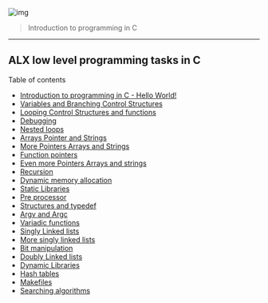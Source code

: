 ![img](https://assets.imaginablefutures.com/media/images/ALX_Logo.max-200x150.png)
  > Introduction to programming in C
<hr>

## ALX low level programming tasks in C

Table of contents
* [Introduction to programming in C - Hello World!](./0x00-hello_world/)
* [Variables and Branching Control   Structures](./0x01-variables_if_else_while/)
* [Looping Control Structures and functions](./0x02-functions_nested_loops/)
* [Debugging](./0x03-debugging/)
* [Nested loops ](./0x04-more_functions_nested_loops/)
* [Arrays Pointer and Strings](./0x05-pointers_arrays_strings/)
* [More Pointers Arrays and Strings](./0x06-pointers_arrays_strings/)
* [Function pointers](./0x0F-function_pointers/)
* [Even more Pointers Arrays and strings](./0x07-pointers_arrays_strings/)
* [Recursion](./0x08-recursion/)
* [Dynamic memory allocation](./0x0B-malloc_free/)
* [Static Libraries](./0x09-static_libraries/)
* [Pre processor](./0x0D-preprocessor/)
* [Structures and typedef](./0x0E-structures_typedef/)
* [Argv and Argc](./0x0A-argc_argv/)
* [Variadic functions](./0x10-variadic_functions/)
* [Singly Linked lists](./0x12-singly_linked_lists/)
* [More singly linked lists](./0x13-more_singly_linked_lists/)
* [Bit manipulation](./0x14-bit_manipulation/)
* [Doubly Linked lists](/0x17-doubly_linked_lists)
* [Dynamic Libraries](./0x18-dynamic_libraries)
* [Hash tables](/0x1A-hash_tables)
* [Makefiles](/0x1C-makefiles)
* [Searching algorithms](0x1E-search_algorithms)